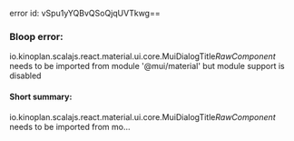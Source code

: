 error id: vSpu1yYQBvQSoQjqUVTkwg==
### Bloop error:

io.kinoplan.scalajs.react.material.ui.core.MuiDialogTitle$RawComponent$ needs to be imported from module '@mui/material' but module support is disabled
#### Short summary: 

io.kinoplan.scalajs.react.material.ui.core.MuiDialogTitle$RawComponent$ needs to be imported from mo...